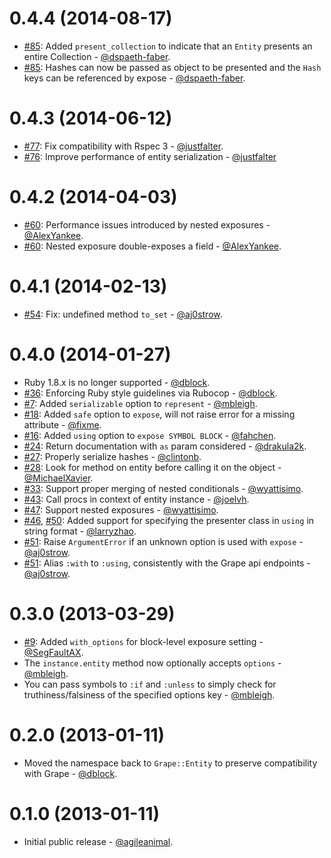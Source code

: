 0.4.4 (2014-08-17)
==================

* [#85](https://github.com/intridea/grape-entity/pull/85): Added `present_collection` to indicate that an `Entity` presents an entire Collection - [@dspaeth-faber](https://github.com/dspaeth-faber).
* [#85](https://guthub.com/intridea/grape-entity/pull/85): Hashes can now be passed as object to be presented and the `Hash` keys can be referenced by expose - [@dspaeth-faber](https://github.com/dspaeth-faber).

0.4.3 (2014-06-12)
==================

* [#77](https://github.com/intridea/grape-entity/pull/77): Fix compatibility with Rspec 3 - [@justfalter](https://github.com/justfalter).
* [#76](https://github.com/intridea/grape-entity/pull/76): Improve performance of entity serialization - [@justfalter](https://github.com/justfalter)

0.4.2 (2014-04-03)
==================

* [#60](https://github.com/intridea/grape-entity/issues/59): Performance issues introduced by nested exposures - [@AlexYankee](https://github.com/AlexYankee).
* [#60](https://github.com/intridea/grape-entity/issues/57): Nested exposure double-exposes a field - [@AlexYankee](https://github.com/AlexYankee).

0.4.1 (2014-02-13)
==================

* [#54](https://github.com/intridea/grape-entity/issues/54): Fix: undefined method `to_set` - [@aj0strow](https://github.com/aj0strow).

0.4.0 (2014-01-27)
==================

* Ruby 1.8.x is no longer supported - [@dblock](https://github.com/dblock).
* [#36](https://github.com/intridea/grape-entity/pull/36): Enforcing Ruby style guidelines via Rubocop - [@dblock](https://github.com/dblock).
* [#7](https://github.com/intridea/grape-entity/issues/7): Added `serializable` option to `represent` - [@mbleigh](https://github.com/mbleigh).
* [#18](https://github.com/intridea/grape-entity/pull/18): Added `safe` option to `expose`, will not raise error for a missing attribute - [@fixme](https://github.com/fixme).
* [#16](https://github.com/intridea/grape-entity/pull/16): Added `using` option to `expose SYMBOL BLOCK` - [@fahchen](https://github.com/fahchen).
* [#24](https://github.com/intridea/grape-entity/pull/24): Return documentation with `as` param considered - [@drakula2k](https://github.com/drakula2k).
* [#27](https://github.com/intridea/grape-entity/pull/27): Properly serialize hashes - [@clintonb](https://github.com/clintonb).
* [#28](https://github.com/intridea/grape-entity/pull/28): Look for method on entity before calling it on the object - [@MichaelXavier](https://github.com/MichaelXavier).
* [#33](https://github.com/intridea/grape-entity/pull/33): Support proper merging of nested conditionals - [@wyattisimo](https://github.com/wyattisimo).
* [#43](https://github.com/intridea/grape-entity/pull/43): Call procs in context of entity instance - [@joelvh](https://github.com/joelvh).
* [#47](https://github.com/intridea/grape-entity/pull/47): Support nested exposures - [@wyattisimo](https://github.com/wyattisimo).
* [#46](https://github.com/intridea/grape-entity/issues/46), [#50](https://github.com/intridea/grape-entity/pull/50): Added support for specifying the presenter class in `using` in string format - [@larryzhao](https://github.com/larryzhao).
* [#51](https://github.com/intridea/grape-entity/pull/51): Raise `ArgumentError` if an unknown option is used with `expose` - [@aj0strow](https://github.com/aj0strow).
* [#51](https://github.com/intridea/grape-entity/pull/51): Alias `:with` to `:using`, consistently with the Grape api endpoints - [@aj0strow](https://github.com/aj0strow).

0.3.0 (2013-03-29)
==================

* [#9](https://github.com/intridea/grape-entity/pull/9): Added `with_options` for block-level exposure setting - [@SegFaultAX](https://github.com/SegFaultAX).
* The `instance.entity` method now optionally accepts `options` - [@mbleigh](https://github.com/mbleigh).
* You can pass symbols to `:if` and `:unless` to simply check for truthiness/falsiness of the specified options key - [@mbleigh](https://github.com/mbleigh).

0.2.0 (2013-01-11)
==================

* Moved the namespace back to `Grape::Entity` to preserve compatibility with Grape - [@dblock](https://github.com/dblock).

0.1.0 (2013-01-11)
==================

* Initial public release - [@agileanimal](https://github.com/agileanimal).

